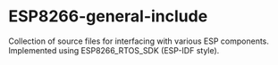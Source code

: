 # ESP8266-general-include
Collection of source files for interfacing with various ESP components. 
Implemented using ESP8266_RTOS_SDK (ESP-IDF style).
